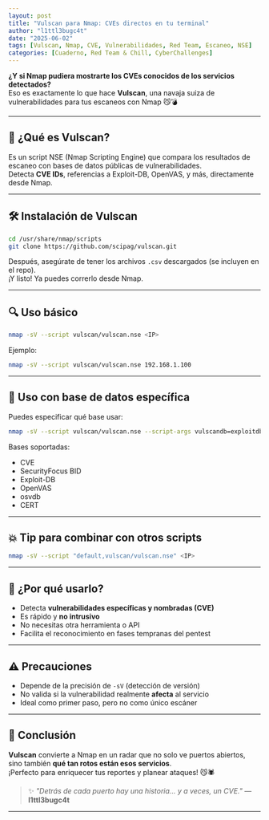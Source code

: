 ```yaml
---
layout: post
title: "Vulscan para Nmap: CVEs directos en tu terminal"
author: "l1ttl3bugc4t"
date: "2025-06-02"
tags: [Vulscan, Nmap, CVE, Vulnerabilidades, Red Team, Escaneo, NSE]
categories: [Cuaderno, Red Team & Chill, CyberChallenges]
---
```


**¿Y si Nmap pudiera mostrarte los CVEs conocidos de los servicios detectados?**  
Eso es exactamente lo que hace **Vulscan**, una navaja suiza de vulnerabilidades para tus escaneos con Nmap 😼💣

---

## 🧠 ¿Qué es Vulscan?

Es un script NSE (Nmap Scripting Engine) que compara los resultados de escaneo con bases de datos públicas de vulnerabilidades.  
Detecta **CVE IDs**, referencias a Exploit-DB, OpenVAS, y más, directamente desde Nmap.

---

## 🛠️ Instalación de Vulscan

```bash
cd /usr/share/nmap/scripts
git clone https://github.com/scipag/vulscan.git
```

Después, asegúrate de tener los archivos `.csv` descargados (se incluyen en el repo).  
¡Y listo! Ya puedes correrlo desde Nmap.

---

## 🔍 Uso básico

```bash
nmap -sV --script vulscan/vulscan.nse <IP>
```

Ejemplo:
```bash
nmap -sV --script vulscan/vulscan.nse 192.168.1.100
```

---

## 🎯 Uso con base de datos específica

Puedes especificar qué base usar:
```bash
nmap -sV --script vulscan/vulscan.nse --script-args vulscandb=exploitdb.csv <IP>
```

Bases soportadas:
- CVE
- SecurityFocus BID
- Exploit-DB
- OpenVAS
- osvdb
- CERT

---

## 💥 Tip para combinar con otros scripts

```bash
nmap -sV --script "default,vulscan/vulscan.nse" <IP>
```

---

## 🧠 ¿Por qué usarlo?

- Detecta **vulnerabilidades específicas y nombradas (CVE)**
- Es rápido y **no intrusivo**
- No necesitas otra herramienta o API
- Facilita el reconocimiento en fases tempranas del pentest

---

## ⚠️ Precauciones

- Depende de la precisión de `-sV` (detección de versión)
- No valida si la vulnerabilidad realmente **afecta** al servicio
- Ideal como primer paso, pero no como único escáner

---

## 🚀 Conclusión

**Vulscan** convierte a Nmap en un radar que no solo ve puertos abiertos, sino también **qué tan rotos están esos servicios**.  
¡Perfecto para enriquecer tus reportes y planear ataques! 😼🕷️

> ✨ _"Detrás de cada puerto hay una historia... y a veces, un CVE."_ — **l1ttl3bugc4t**

---
